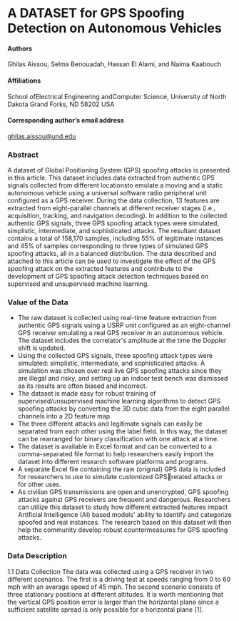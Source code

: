 # A DATASET for GPS Spoofing Detection on Autonomous Vehicles
#### Authors
Ghilas Aissou, Selma Benouadah, Hassan El Alami, and Naima Kaabouch
#### Affiliations
School ofElectrical Engineering andComputer Science, University of North Dakota Grand Forks, ND 58202
USA
#### Corresponding author’s email address
ghilas.aissou@und.edu
### Abstract
A dataset of Global Positioning System (GPS) spoofing attacks is presented in this article. This dataset includes data extracted 
from authentic GPS signals collected from different locationsto emulate a moving and a static autonomous vehicle using a universal
software radio peripheral unit configured as a GPS receiver. During the data collection, 13 features are extracted from eight-parallel 
channels at different receiver stages (i.e., acquisition, tracking, and navigation decoding). In addition to the collected authentic GPS 
signals, three GPS spoofing attack types were simulated, simplistic, intermediate, and sophisticated attacks. The resultant dataset 
contains a total of 158,170 samples, including 55% of legitimate instances and 45% of samples corresponding to three types of 
simulated GPS spoofing attacks, all in a balanced distribution. The data described and attached to this article can be used to 
investigate the effect of the GPS spoofing attack on the extracted features and contribute to the development of GPS spoofing attack 
detection techniques based on supervised and unsupervised machine learning.

### Value of the Data
- The raw dataset is collected using real-time feature extraction from authentic GPS signals using a USRP unit configured as 
an eight-channel GPS receiver emulating a real GPS receiver in an autonomous vehicle. The dataset includes the correlator's 
amplitude at the time the Doppler shift is updated.
- Using the collected GPS signals, three spoofing attack types were simulated: simplistic, intermediate, and sophisticated 
attacks. A simulation was chosen over real live GPS spoofing attacks since they are illegal and risky, and setting up an indoor 
test bench was dismissed as its results are often biased and incorrect.
- The dataset is made easy for robust training of supervised/unsupervised machine learning algorithms to detect GPS spoofing 
attacks by converting the 3D cubic data from the eight parallel channels into a 2D feature map.
- The three different attacks and legitimate signals can easily be separated from each other using the label field. In this way, 
the dataset can be rearranged for binary classification with one attack at a time.
- The dataset is available in Excel format and can be converted to a comma-separated file format to help researchers easily 
import the dataset into different research software platforms and programs.
- A separate Excel file containing the raw (original) GPS data is included for researchers to use to simulate customized GPSrelated attacks or for other uses.
- As civilian GPS transmissions are open and unencrypted, GPS spoofing attacks against GPS receivers are frequent and 
dangerous. Researchers can utilize this dataset to study how different extracted features impact Artificial Intelligence (AI) 
based models' ability to identify and categorize spoofed and real instances. The research based on this dataset will then help 
the community develop robust countermeasures for GPS spoofing attacks.

### Data Description 
 
1.1 Data Collection
The data was collected using a GPS receiver in two different scenarios. The first is a driving test at speeds ranging from 0 to 60 mph 
with an average speed of 45 mph. The second scenario consists of three stationary positions at different altitudes. It is worth 
mentioning that the vertical GPS position error is larger than the horizontal plane since a sufficient satellite spread is only possible 
for a horizontal plane [1].
